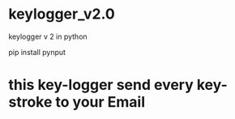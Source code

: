 # keylogger_v2.0
keylogger v 2 in python

  pip install pynput
  
# this key-logger send every key-stroke to your Email
